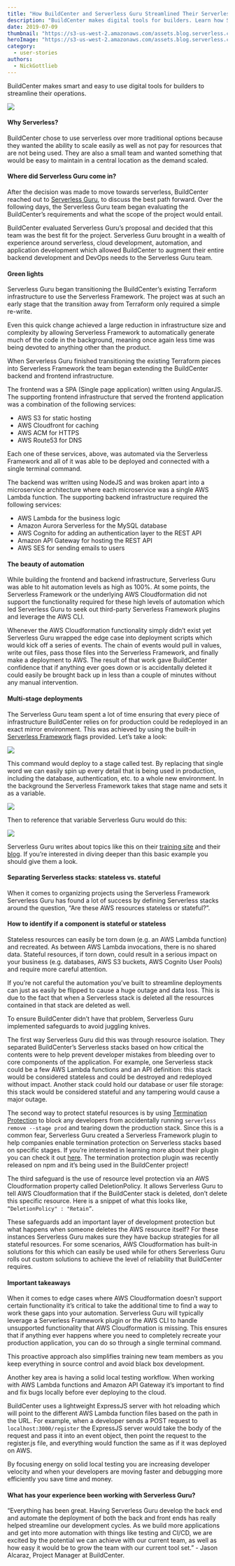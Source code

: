 ```yaml
---
title: "How BuildCenter and Serverless Guru Streamlined Their Serverless Development Cycle"
description: "BuildCenter makes digital tools for builders. Learn how Serverless Guru helped them streamline their operations using Serverless Framework."
date: 2019-07-09
thumbnail: "https://s3-us-west-2.amazonaws.com/assets.blog.serverless.com/serverless-guru-case-study/serverless-guru-case-study-thumb.png"
heroImage: "https://s3-us-west-2.amazonaws.com/assets.blog.serverless.com/serverless-guru-case-study/serverless-guru-case-study-header.png"
category:
  - user-stories
authors:
  - NickGottlieb
---
```


BuildCenter makes smart and easy to use digital tools for builders to streamline their operations.

<img src="https://s3-us-west-2.amazonaws.com/assets.blog.serverless.com/serverless-guru-case-study/serverless-guru-case-study-1.png">

#### Why Serverless?

BuildCenter chose to use serverless over more traditional options because they wanted the ability to scale easily as well as not pay for resources that are not being used. They are also a small team and wanted something that would be easy to maintain in a central location as the demand scaled.

#### Where did Serverless Guru come in?

After the decision was made to move towards serverless, BuildCenter reached out to [Serverless Guru](https://serverlessguru.com/), to discuss the best path forward. Over the following days, the Serverless Guru team began evaluating the BuildCenter’s requirements and what the scope of the project would entail.

BuildCenter evaluated Serverless Guru’s proposal and decided that this team was the best fit for the project. Serverless Guru brought in a wealth of experience around serverless, cloud development, automation, and application development which allowed BuildCenter to augment their entire backend development and DevOps needs to the Serverless Guru team.

#### Green lights

Serverless Guru began transitioning the BuildCenter’s existing Terraform infrastructure to use the Serverless Framework. The project was at such an early stage that the transition away from Terraform only required a simple re-write. 

Even this quick change achieved a large reduction in infrastructure size and complexity by allowing Serverless Framework to automatically generate much of the code in the background, meaning once again less time was being devoted to anything other than the product.  

When Serverless Guru finished transitioning the existing Terraform pieces into Serverless Framework the team began extending the BuildCenter backend and frontend infrastructure.

The frontend was a SPA (Single page application) written using AngularJS. The supporting frontend infrastructure that served the frontend application was a combination of the following services:

* AWS S3 for static hosting
* AWS Cloudfront for caching 
* AWS ACM for HTTPS 
* AWS Route53 for DNS 

Each one of these services, above, was automated via the Serverless Framework and all of it was able to be deployed and connected with a single terminal command.

The backend was written using NodeJS and was broken apart into a microservice architecture where each microservice was a single AWS Lambda function. The supporting backend infrastructure required the following services:

* AWS Lambda for the business logic
* Amazon Aurora Serverless for the MySQL database 
* AWS Cognito for adding an authentication layer to the REST API 
* Amazon API Gateway for hosting the REST API 
* AWS SES for sending emails to users

#### The beauty of automation

While building the frontend and backend infrastructure, Serverless Guru was able to hit automation levels as high as 100%. At some points, the Serverless Framework or the underlying AWS Cloudformation did not support the functionality required for these high levels of automation which led Serverless Guru to seek out third-party Serverless Framework plugins and leverage the AWS CLI.

Whenever the AWS Cloudformation functionality simply didn’t exist yet Serverless Guru wrapped the edge case into deployment scripts which would kick off a series of events. The chain of events would pull in values, write out files, pass those files into the Serverless Framework, and finally make a deployment to AWS. The result of that work gave BuildCenter confidence that if anything ever goes down or is accidentally deleted it could easily be brought back up in less than a couple of minutes without any manual intervention.

#### Multi-stage deployments

The Serverless Guru team spent a lot of time ensuring that every piece of infrastructure BuildCenter relies on for production could be redeployed in an exact mirror environment. This was achieved by using the built-in [Serverless Framework](https://serverless.com/framework/docs/providers/aws/guide/variables/) flags provided. Let’s take a look:

<img src="https://s3-us-west-2.amazonaws.com/assets.blog.serverless.com/serverless-guru-case-study/serverless-guru-case-study-2.png">

This command would deploy to a stage called test. By replacing that single word we can easily spin up every detail that is being used in production, including the database, authentication, etc. to a whole new environment. In the background the Serverless Framework takes that stage name and sets it as a variable.

<img src="https://s3-us-west-2.amazonaws.com/assets.blog.serverless.com/serverless-guru-case-study/serverless-guru-case-study-3.png">

Then to reference that variable Serverless Guru would do this:

<img src="https://s3-us-west-2.amazonaws.com/assets.blog.serverless.com/serverless-guru-case-study/serverless-guru-case-study-4.png">

Serverless Guru writes about topics like this on their [training site](https://training.serverlessguru.com) and their [blog](https://medium.com/serverlessguru). If you’re interested in diving deeper than this basic example you should give them a look.

#### Separating Serverless stacks: stateless vs. stateful

When it comes to organizing projects using the Serverless Framework Serverless Guru has found a lot of success by defining Serverless stacks around the question, “Are these AWS resources stateless or stateful?”.

#### How to identify if a component is stateful or stateless

Stateless resources can easily be torn down (e.g. an AWS Lambda function) and recreated. As between AWS Lambda invocations, there is no shared data. Stateful resources, if torn down, could result in a serious impact on your business (e.g. databases, AWS S3 buckets, AWS Cognito User Pools) and require more careful attention.

If you’re not careful the automation you’ve built to streamline deployments can just as easily be flipped to cause a huge outage and data loss. This is due to the fact that when a Serverless stack is deleted all the resources contained in that stack are deleted as well.

To ensure BuildCenter didn’t have that problem, Serverless Guru implemented safeguards to avoid juggling knives.

The first way Serverless Guru did this was through resource isolation. They separated BuildCenter’s Serverless stacks based on how critical the contents were to help prevent developer mistakes from bleeding over to core components of the application. For example, one Serverless stack could be a few AWS Lambda functions and an API definition: this stack would be considered stateless and could be destroyed and redeployed without impact. Another stack could hold our database or user file storage: this stack would be considered stateful and any tampering would cause a major outage.

The second way to protect stateful resources is by using [Termination Protection](https://aws.amazon.com/about-aws/whats-new/2017/09/aws-cloudformation-provides-stack-termination-protection/) to block any developers from accidentally running `serverless remove --stage prod` and tearing down the production stack. Since this is a common fear, Serverless Guru created a Serverless Framework plugin to help companies enable termination protection on Serverless stacks based on specific stages. If you’re interested in learning more about their plugin you can check it out [here](https://www.npmjs.com/package/serverless-termination-protection). The termination protection plugin was recently released on npm and it’s being used in the BuildCenter project!

The third safeguard is the use of resource level protection via an AWS Cloudformation property called DeletionPolicy. It allows Serverless Guru to tell AWS Cloudformation that if the BuildCenter stack is deleted, don’t delete this specific resource. Here is a snippet of what this looks like, `“DeletionPolicy" : "Retain”`.

These safeguards add an important layer of development protection but what happens when someone deletes the AWS resource itself? For these instances Serverless Guru makes sure they have backup strategies for all stateful resources. For some scenarios, AWS Cloudformation has built-in solutions for this which can easily be used while for others Serverless Guru rolls out custom solutions to achieve the level of reliability that BuildCenter requires.

#### Important takeaways

When it comes to edge cases where AWS Cloudformation doesn’t support certain functionality it’s critical to take the additional time to find a way to work these gaps into your automation. Serverless Guru will typically leverage a Serverless Framework plugin or the AWS CLI to handle unsupported functionality that AWS Cloudformation is missing. This ensures that if anything ever happens where you need to completely recreate your production application, you can do so through a single terminal command.

This proactive approach also simplifies training new team members as you keep everything in source control and avoid black box development.

Another key area is having a solid local testing workflow. When working with AWS Lambda functions and Amazon API Gateway it’s important to find and fix bugs locally before ever deploying to the cloud.

BuildCenter uses a lightweight ExpressJS server with hot reloading which will point to the different AWS Lambda function files based on the path in the URL. For example, when a developer sends a POST request to `localhost:3000/register` the ExpressJS server would take the body of the request and pass it into an event object, then point the request to the register.js file, and everything would function the same as if it was deployed on AWS.

By focusing energy on solid local testing you are increasing developer velocity and when your developers are moving faster and debugging more efficiently you save time and money.

#### What has your experience been working with Serverless Guru?

“Everything has been great. Having Serverless Guru develop the back end and automate the deployment of both the back and front ends has really helped streamline our development cycles. As we build more applications and get into more automation with things like testing and CI/CD, we are excited by the potential we can achieve with our current team, as well as how easy it would be to grow the team with our current tool set.” - Jason Alcaraz, Project Manager at BuildCenter.
